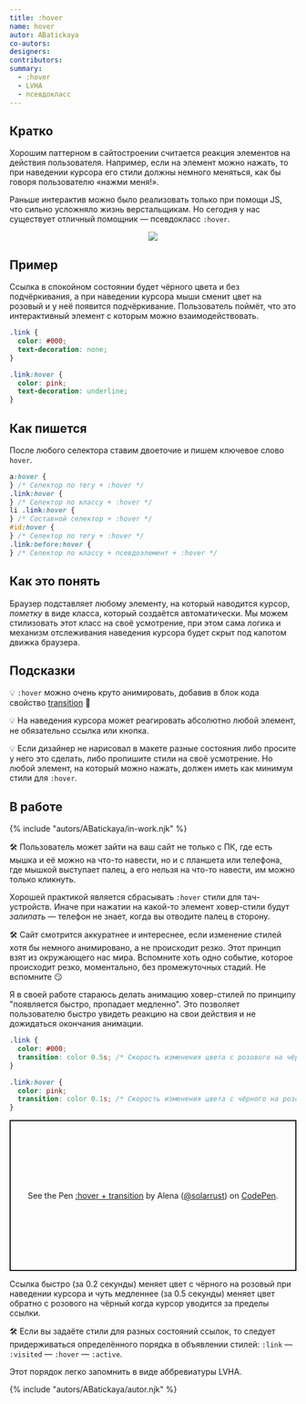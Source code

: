 ```yaml
---
title: :hover
name: hover
autor: ABatickaya
co-autors:
designers:
contributors:
summary:
  - :hover
  - LVHA
  - псевдокласс
---
```


## Кратко

Хорошим паттерном в сайтостроении считается реакция элементов на действия пользователя. Например, если на элемент можно нажать, то при наведении курсора его стили должны немного меняться, как бы говоря пользователю «нажми меня!».

Раньше интерактив можно было реализовать только при помощи JS, что сильно усложняло жизнь верстальщикам. Но сегодня у нас существует отличный помощник — псевдокласс `:hover`.

<div style="text-align: center">
    <img src="/assets/images/posts/hover/hover-gif.gif">
</div>

## Пример

Ссылка в спокойном состоянии будет чёрного цвета и без подчёркивания, а при наведении курсора мыши сменит цвет на розовый и у неё появится подчёркивание. Пользователь поймёт, что это интерактивный элемент с которым можно взаимодействовать.

```css
.link {
  color: #000;
  text-decoration: none;
}

.link:hover {
  color: pink;
  text-decoration: underline;
}
```

## Как пишется

После любого селектора ставим двоеточие и пишем ключевое слово `hover`.

```css
a:hover {
} /* Селектор по тегу + :hover */
.link:hover {
} /* Селектор по классу + :hover */
li .link:hover {
} /* Составной селектор + :hover */
#id:hover {
} /* Селектор по тегу + :hover */
.link:before:hover {
} /* Селектор по классу + псевдоэлемент + :hover */
```

## Как это понять

Браузер подставляет любому элементу, на который наводится курсор, _пометку_ в виде класса, который создаётся автоматически. Мы можем стилизовать этот класс на своё усмотрение, при этом сама логика и механизм отслеживания наведения курсора будет скрыт под капотом движка браузера.

## Подсказки

💡 `:hover` можно очень круто анимировать, добавив в блок кода свойство [transition](/posts/css/doka/transition) 🎉

💡 На наведения курсора может реагировать абсолютно любой элемент, не обязательно ссылка или кнопка.

💡 Если дизайнер не нарисовал в макете разные состояния либо просите у него это сделать, либо пропишите стили на своё усмотрение. Но любой элемент, на который можно нажать, должен иметь как минимум стили для `:hover`.

## В работе

{% include "autors/ABatickaya/in-work.njk" %}

🛠 Пользователь может зайти на ваш сайт не только с ПК, где есть мышка и её можно на что-то навести, но и с планшета или телефона, где мышкой выступает палец, а его нельзя на что-то навести, им можно только кликнуть.

Хорошей практикой является сбрасывать `:hover` стили для тач-устройств. Иначе при нажатии на какой-то элемент ховер-стили будут _залипать_ — телефон не знает, когда вы отводите палец в сторону.

🛠 Сайт смотрится аккуратнее и интереснее, если изменение стилей хотя бы немного анимировано, а не происходит резко. Этот принцип взят из окружающего нас мира. Вспомните хоть одно событие, которое происходит резко, моментально, без промежуточных стадий. Не вспомните 😏

Я в своей работе стараюсь делать анимацию ховер-стилей по принципу "появляется быстро, пропадает медленно". Это позволяет пользователю быстро увидеть реакцию на свои действия и не дожидаться окончания анимации.

```css
.link {
  color: #000;
  transition: color 0.5s; /* Скорость изменения цвета с розового на чёрный */
}

.link:hover {
  color: pink;
  transition: color 0.1s; /* Скорость изменения цвета с чёрного на розовый */
}
```

<p class="codepen" data-height="265" data-theme-id="dark" data-default-tab="result" data-user="solarrust" data-slug-hash="qBbgdYo" style="height: 265px; box-sizing: border-box; display: flex; align-items: center; justify-content: center; border: 2px solid; margin: 1em 0; padding: 1em;" data-pen-title=":hover + transition">
  <span>See the Pen <a href="https://codepen.io/solarrust/pen/qBbgdYo">
  :hover + transition</a> by Alena (<a href="https://codepen.io/solarrust">@solarrust</a>)
  on <a href="https://codepen.io">CodePen</a>.</span>
</p>
<script async src="https://static.codepen.io/assets/embed/ei.js"></script>

Ссылка быстро (за 0.2 секунды) меняет цвет с чёрного на розовый при наведении курсора и чуть медленнее (за 0.5 секунды) меняет цвет обратно с розового на чёрный когда курсор уводится за пределы ссылки.

🛠 Если вы задаёте стили для разных состояний ссылок, то следует придерживаться определённого порядка в объявлении стилей: `:link` — `:visited` — `:hover` — `:active`.

Этот порядок легко запомнить в виде аббревиатуры LVHA.

{% include "autors/ABatickaya/autor.njk" %}
